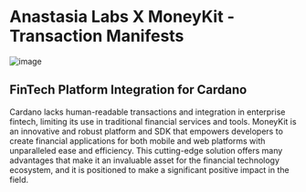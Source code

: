 # Anastasia Labs X MoneyKit - Transaction Manifests

![image](https://github.com/user-attachments/assets/e74e6ccc-0443-41d4-9d04-f99d740def9f)

## FinTech Platform Integration for Cardano

Cardano lacks human-readable transactions and integration in enterprise fintech, limiting its use in traditional financial services and tools. MoneyKit is an innovative and robust platform and SDK that empowers developers to create financial applications for both mobile and web platforms with unparalleled ease and efficiency. This cutting-edge solution offers many advantages that make it an invaluable asset for the financial technology ecosystem, and it is positioned to make a significant positive impact in the field.

